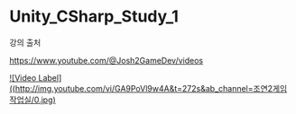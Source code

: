 # Unity_CSharp_Study_1

강의 출처

https://www.youtube.com/@Josh2GameDev/videos

[![Video Label]((http://img.youtube.com/vi/GA9PoVl9w4A&t=272s&ab_channel=조연2게임작업실/0.jpg)](https://youtu.be/GA9PoVl9w4A?si=DNWsTsonVtz9O0RA)

